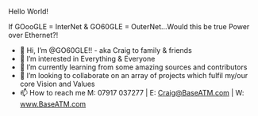 Hello World!

If GOooGLE = InterNet & GO60GLE = OuterNet...Would this be true Power over Ethernet?!

- 👋 Hi, I’m @GO60GLE!! - aka Craig to family & friends
- 👀 I’m interested in Everything & Everyone
- 🌱 I’m currently learning from some amazing sources and contributors
- 💞️ I’m looking to collaborate on an array of projects which fulfil my/our core Vision and Values
- 📫 How to reach me M: 07917 037277 | E: Craig@BaseATM.com | W: www.BaseATM.com



<!---
GO60GLE/GO60GLE is a ✨ special ✨ repository because its `README.md` (this file) appears on your GitHub profile.
You can click the Preview link to take a look at your changes.
--->
